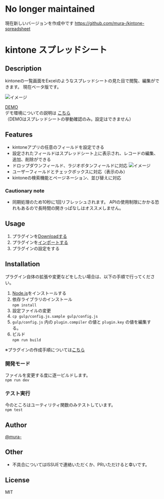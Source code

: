 No longer maintained
==========================

現在新しいバージョンを作成中です
https://github.com/mura-/kintone-spreadsheet

kintone スプレッドシート
==========================

## Description

kintoneの一覧画面をExcelのようなスプレッドシートの見た目で閲覧、編集ができます。
現在ベータ版です。

![イメージ](https://raw.githubusercontent.com/mura-/kintone-spreadsheet/master/image.gif)

[DEMO](https://dev-demo.cybozu.com/k/39/)   
デモ環境についての説明は [こちら](https://cybozudev.zendesk.com/hc/ja/articles/208217653)  
（DEMOはスプレッドシートの挙動確認のみ。設定はできません）  

## Features

- kintoneアプリの任意のフィールドを設定できる
- 設定されたフィールドはスプレッドシート上に表示され、レコードの編集、追加、削除ができる
- ドロップダウンフィールド、ラジオボタンフィールドに対応
![イメージ](https://raw.githubusercontent.com/mura-/kintone-spreadsheet/master/dropdown.gif)
- ユーザーフィールドとチェックボックスに対応（表示のみ）
- kintoneの検索機能とページネーション、並び替えに対応

### Cautionary note
- 同期処理のため10秒に1回リフレッシュされます。
  APIの使用制限にかかる恐れもあるので長時間の開きっぱなしはオススメしません。

## Usage
1. プラグインを[Downloadする](https://github.com/mura-/kintone-spreadsheet/releases/)
1. プラグインを[インポートする](https://help.cybozu.com/ja/k/admin/plugin.html)
1. プラグインの設定をする

## Installation
プラグイン自体の拡張や変更などをしたい場合は、以下の手順で行ってください。

1. [Node.js](https://nodejs.org/en/)をインストールする
1. 依存ライブラリのインストール  
  `npm install`
1. 設定ファイルの変更
  1. `cp gulp/config.js.sample gulp/config.js`
  1. `gulp/config.js` 内の `plugin.compiler` の値と `plugin.key` の値を編集する。  
1. ビルド  
  `npm run build`

※プラグインの作成手順については[こちら](https://cybozudev.zendesk.com/hc/ja/articles/203455680-kintone-%E3%83%97%E3%83%A9%E3%82%B0%E3%82%A4%E3%83%B3%E9%96%8B%E7%99%BA%E6%89%8B%E9%A0%86)

### 開発モード
ファイルを変更する度に逐一ビルドします。  
`npm run dev`

### テスト実行
今のところはユーティリティ関数のみテストしています。  
`npm test`

## Author

[@mura-](https://www.facebook.com/kazuki.murahama)

## Other
- 不具合についてはISSUEで連絡いただくか、PRいただけると幸いです。

## License

MIT
